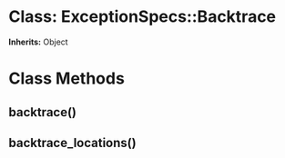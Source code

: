 # Class: ExceptionSpecs::Backtrace
**Inherits:** Object
    



# Class Methods
## backtrace() [](#method-c-backtrace)
## backtrace_locations() [](#method-c-backtrace_locations)

